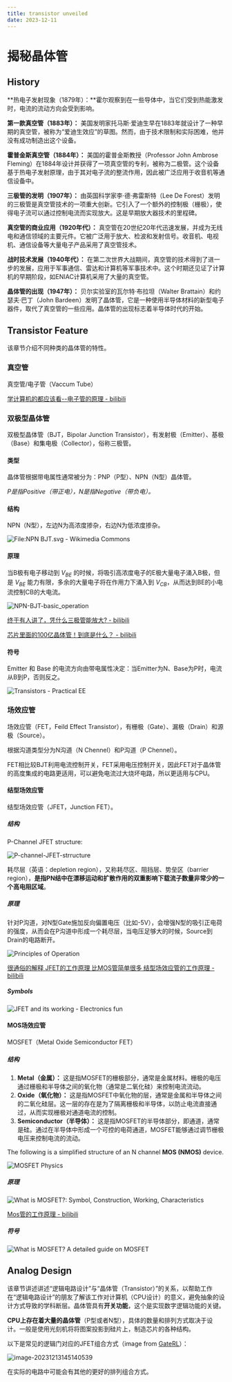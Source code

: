 ```yaml
---
title: transistor unveiled
date: 2023-12-11
---
```


# 揭秘晶体管



## History

**热电子发射现象（1879年）：**霍尔观察到在一些导体中，当它们受到热能激发时，电流的流动方向会受到影响。

**第一款真空管（1883年）：** 美国发明家托马斯·爱迪生早在1883年就设计了一种早期的真空管，被称为“爱迪生效应”的草图。然而，由于技术限制和实际困难，他并没有成功制造出这个设备。

**霍普金斯真空管（1884年）：** 美国的霍普金斯教授（Professor John Ambrose Fleming）在1884年设计并获得了一项真空管的专利，被称为二极管。这个设备基于热电子发射原理，由于其对电子流的整流作用，因此被广泛应用于收音机等通信设备中。

**三极管的发明（1907年）：** 由英国科学家李·德·弗雷斯特（Lee De Forest）发明的三极管是真空管技术的一项重大创新。它引入了一个额外的控制极（栅极），使得电子流可以通过控制电流而实现放大。这是早期放大器技术的里程碑。

**真空管的商业应用（1920年代）：** 真空管在20世纪20年代迅速发展，并成为无线电和通信领域的主要元件。它被广泛用于放大、检波和发射信号。收音机、电视机、通信设备等大量电子产品采用了真空管技术。

**战时技术发展（1940年代）：** 在第二次世界大战期间，真空管的技术得到了进一步的发展，应用于军事通信、雷达和计算机等军事技术中。这个时期还见证了计算机的早期阶段，如ENIAC计算机采用了大量的真空管。

**晶体管的出现（1947年）：** 贝尔实验室的瓦尔特·布拉坦（Walter Brattain）和约瑟夫·巴丁（John Bardeen）发明了晶体管，它是一种使用半导体材料的新型电子器件，取代了真空管的一些应用。晶体管的出现标志着半导体时代的开始。

## Transistor Feature

该章节介绍不同种类的晶体管的特性。

### 真空管

真空管/电子管（Vaccum Tube）

[学计算机的都应该看--电子管的原理 - bilibili](https://www.bilibili.com/video/BV1Pu411N74Q/?spm_id_from=333.337.search-card.all.click&vd_source=24924a2b6e399f6354bb051bd87d3bb1)

### 双极型晶体管

双极型晶体管（BJT，Bipolar Junction Transistor），有发射极（Emitter）、基极（Base）和集电极（Collector），俗称三极管。

#### 类型

晶体管根据带电属性通常被分为：PNP（P型）、NPN（N型）晶体管。

*P是指Positive（带正电），N是指Negative（带负电）。*

#### 结构

NPN（N型），左边N为高浓度掺杂，右边N为低浓度掺杂。

![File:NPN BJT.svg - Wikimedia Commons](assets/NPN-BJT-structure.svg.png)

#### 原理

当B极有电子移动到 $V_{BE}$ 的时候，将吸引高浓度电子的E极大量电子涌入B极，但是 $V_{BE}$ 能力有限，多余的大量电子将在作用力下涌入到 $V_{CB}$，从而达到BE的小电流控制CB的大电流。

![NPN-BJT-basic_operation](assets/NPN-BJT-basic_operation.png)

[终于有人讲了，凭什么三极管能放大? - bilibili](https://www.bilibili.com/video/BV1fB4y147Gn/?spm_id_from=333.337.search-card.all.click&vd_source=24924a2b6e399f6354bb051bd87d3bb1)

[芯片里面的100亿晶体管！到底是什么？ - bilibili](https://www.bilibili.com/video/BV1Kj411Q7an/?spm_id_from=333.337.search-card.all.click&vd_source=24924a2b6e399f6354bb051bd87d3bb1)

#### 符号

Emitter 和 Base 的电流方向由带电属性决定：当Emitter为N、Base为P时，电流从B到P，否则反之。


![Transistors - Practical EE](assets/BJT-symbols.jpg)

### 场效应管

场效应管（FET，Feild Effect Transistor），有栅极（Gate）、漏极（Drain）和源极（Source）。

根据沟道类型分为N沟道（N Chennel）和P沟道（P Chennel）。

FET相比较BJT利用电流控制开关，FET采用电压控制开关，因此FET对于晶体管的高度集成的电路更适用，可以避免电流过大烧坏电路，所以更适用与CPU。

#### 结型场效应管

结型场效应管（JFET，Junction FET）。

##### 结构

P-Channel JFET structure:

![P-channel-JFET-strructure](assets/P-channel-JFET-strructure.png)

耗尽层（英语：depletion region），又称耗尽区、阻挡层、势垒区（barrier region），**是指PN结中在漂移运动和扩散作用的双重影响下载流子数量非常少的一个高电阻区域**。

##### 原理

针对P沟道，对N型Gate施加反向偏置电压（比如-5V），会增强N型的吸引正电荷的强度，从而会在P沟道中形成一个耗尽层，当电压足够大的时候，Source到Drain的电路断开。

![Principles of Operation](assets/N-channel-JFET-basic-operation.gif)

[很通俗的解释 JFET的工作原理 比MOS管简单很多 结型场效应管的工作原理 - bilibili](https://www.bilibili.com/video/BV1ne4y1y7Nt/?spm_id_from=333.337.search-card.all.click&vd_source=24924a2b6e399f6354bb051bd87d3bb1)

##### Symbols

![JFET and its working - Electronics fun](assets/JFET-symbols.png)

#### MOS场效应管

MOSFET（Metal Oxide Semiconductor FET）

##### 结构

1. **Metal（金属）：** 这是指MOSFET的栅极部分，通常是金属材料。栅极的电压通过栅极和半导体之间的氧化物（通常是二氧化硅）来控制电流流动。
2. **Oxide（氧化物）：** 这是指MOSFET中氧化物的层，通常是金属和半导体之间的二氧化硅层。这一层的存在是为了隔离栅极和半导体，以防止电流直接通过，从而实现栅极对通道电流的控制。
3. **Semiconductor（半导体）：** 这是指MOSFET的半导体部分，即通道，通常是硅。通过在半导体中形成一个可控的电荷通道，MOSFET能够通过调节栅极电压来控制电流的流动。

The following is a simplified structure of an N channel **MOS (NMOS)** device.

![MOSFET Physics](assets/N-channel-MOSFET-structure.png)

##### 原理

![What is MOSFET?: Symbol, Construction, Working, Characteristics](assets/P-channel-MOSFET-basic-operation.png)

[Mos管的工作原理 - bilibili](https://www.bilibili.com/video/BV1344y167qm/?spm_id_from=333.337.search-card.all.click&vd_source=24924a2b6e399f6354bb051bd87d3bb1)

##### 符号

![What is MOSFET? A detailed guide on MOSFET](assets/MOSFET-symbols.png)

## Analog Design

该章节讲述讲述“逻辑电路设计”与“晶体管（Transistor）”的关系，以帮助工作在“逻辑电路设计”的朋友了解该工作对计算机（CPU设计）的意义，避免抽象的设计方式导致的学科断层。晶体管具有**开关功能**，这个是实现数字逻辑功能的关键。

**CPU上存在着大量的晶体管**（P型或者N型），具体的数量和排列方式取决于设计。一般是使用光刻机将将图案投影到硅片上，制造芯片的各种结构。

以下是常见的逻辑门对应的JFET组合方式（image from [GateRL](https://www.mdpi.com/2079-9292/10/9/1032?type=check_update&version=1)）：

![image-20231213145140539](assets/mos-for-logic-gates.png)

在实际的电路中可能会有其他的更好的排列组合方式。
